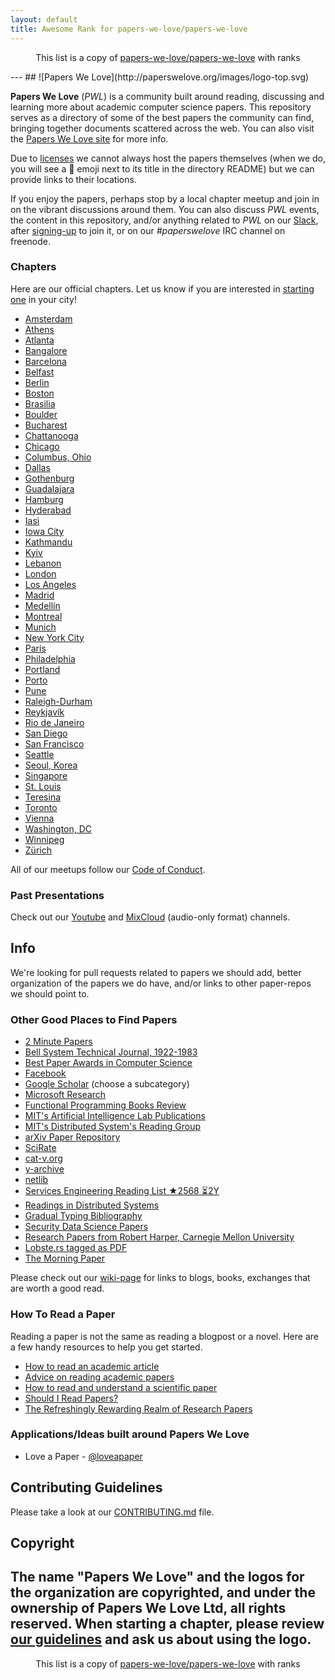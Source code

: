 ```yaml
---
layout: default
title: Awesome Rank for papers-we-love/papers-we-love
---
```


<p align="center">
	This list is a copy of <a href="https://github.com/papers-we-love/papers-we-love">papers-we-love/papers-we-love</a> with ranks
</p>
---
﻿## ![Papers We Love](http://paperswelove.org/images/logo-top.svg)

**Papers We Love** (*PWL*) is a community built around reading, discussing and learning more about academic computer science papers. This repository serves as a directory of some of the best papers the community can find, bringing together documents scattered across the web. You can also visit the [Papers We Love site](http://paperswelove.org/) for more info.

Due to [licenses](https://github.com/papers-we-love/papers-we-love/blob/master/.github/CONTRIBUTING.md#respect-content-licenses) we cannot always host the papers themselves (when we do, you will see a :scroll: emoji next to its title in the directory README) but we can provide links to their locations.

If you enjoy the papers, perhaps stop by a local chapter meetup and join in on the vibrant discussions around them. You can also discuss *PWL* events, the content in this repository, and/or anything related to *PWL* on our [Slack](https://paperswelove.slack.com/messages/general/), after [signing-up](http://papersweloveslack.herokuapp.com/) to join it, or on our *#paperswelove* IRC channel on freenode. 

### Chapters

Here are our official chapters. Let us know if you are interested in [starting one](https://github.com/papers-we-love/papers-we-love/wiki/Creating-a-PWL-chapter) in your city!

* [Amsterdam](http://www.meetup.com/papers-we-love-amsterdam/)
* [Athens](https://www.meetup.com/Papers-We-Love-Athens)
* [Atlanta](https://www.meetup.com/Papers-We-Love-Atlanta)
* [Bangalore](http://www.meetup.com/Papers-we-love-Bangalore/)
* [Barcelona](https://www.meetup.com/papers-we-love-bcn/)
* [Belfast](http://www.meetup.com/Papers-We-Love-Belfast/)
* [Berlin](http://www.meetup.com/Papers-We-Love-Berlin/)
* [Boston](http://www.meetup.com/Papers-We-Love-Boston-Cambridge/)
* [Brasilia](http://www.meetup.com/papers-we-love-bsb)
* [Boulder](http://www.meetup.com/Papers-We-Love-Boulder/)
* [Bucharest](http://www.meetup.com/papers-we-love-bucharest/)
* [Chattanooga](http://www.meetup.com/Papers-We-Love-Chattanooga/)
* [Chicago](http://www.meetup.com/papers-we-love-chicago/)
* [Columbus, Ohio](http://www.meetup.com/Papers-We-Love-Columbus/)
* [Dallas](http://www.papersdallas.com/)
* [Gothenburg](https://www.meetup.com/Papers-We-Love-Gothenburg/)
* [Guadalajara](https://www.facebook.com/pwlgdl/)
* [Hamburg](http://www.meetup.com/Papers-We-Love-Hamburg/)
* [Hyderabad](http://www.meetup.com/papers-we-love-hyderabad/)
* [Iasi](http://www.meetup.com/Papers-We-Love-Iasi/)
* [Iowa City](https://www.meetup.com/techcorridorio)
* [Kathmandu](https://www.facebook.com/groups/PapersWeLoveKathmandu/)
* [Kyiv](https://www.facebook.com/groups/PapersWeLoveKyiv)
* [Lebanon](http://www.paperswelovelb.club)
* [London](http://www.meetup.com/papers-we-love-london)
* [Los Angeles](http://www.meetup.com/papers-we-love-la)
* [Madrid](http://www.meetup.com/Papers-We-Love-Madrid/)
* [Medellín](https://www.meetup.com/paperswelovemde/)
* [Montreal](http://www.meetup.com/Papers-We-Love-Montreal/)
* [Munich](http://www.meetup.com/Papers-We-Love-Munich/)
* [New York City](http://www.meetup.com/papers-we-love/)
* [Paris](http://www.meetup.com/Papers-We-Love-Paris/)
* [Philadelphia](http://www.meetup.com/Papers-We-Love-Philadelphia/)
* [Portland](http://www.meetup.com/Papers-We-Love-PDX/)
* [Porto](https://www.meetup.com/Papers-We-Love-Porto)
* [Pune](http://www.meetup.com/Doo-Things)
* [Raleigh-Durham](https://www.meetup.com/Papers-We-Love-Raleigh-Durham/)
* [Reykjavík](http://www.meetup.com/Papers-We-Love-Reykjavik)
* [Rio de Janeiro](https://www.meetup.com/pt-BR/papers-we-love-rio-de-janeiro/)
* [San Diego](http://www.meetup.com/Papers-We-Love-San-Diego/)
* [San Francisco](http://www.meetup.com/papers-we-love-too/)
* [Seattle](http://www.meetup.com/Papers-We-Love-Seattle/)
* [Seoul, Korea](http://www.meetup.com/seoul-tech-society)
* [Singapore](https://www.facebook.com/groups/paperswelovesg/)
* [St. Louis](http://www.meetup.com/Papers-We-Love-in-saint-louis/)
* [Teresina](https://www.meetup.com/pt-BR/Papers-We-Love-Teresina/)
* [Toronto](http://www.meetup.com/Papers-We-Love-Toronto/)
* [Vienna](http://www.meetup.com/Papers-We-Love-Vienna/)
* [Washington, DC](http://www.meetup.com/Papers-We-Love-DC-NoVA/)
* [Winnipeg](http://pwlwpg.ca/)
* [Zürich](https://www.meetup.com/Papers-we-love-Zurich/)

All of our meetups follow our [Code of Conduct](https://github.com/papers-we-love/papers-we-love/blob/master/CODE_OF_CONDUCT.md).

### Past Presentations

Check out our [Youtube](https://www.youtube.com/user/PapersWeLove) and [MixCloud](https://www.mixcloud.com/paperswelove/) (audio-only format) channels.

## Info

We're looking for pull requests related to papers we should add, better organization of the papers we do have, and/or links to other paper-repos we should point to.

### Other Good Places to Find Papers

* [2 Minute Papers](https://www.youtube.com/user/keeroyz)
* [Bell System Technical Journal, 1922-1983](https://www.alcatel-lucent.com/bell-labs-journals)
* [Best Paper Awards in Computer Science](http://jeffhuang.com/best_paper_awards.html)
* [Facebook](https://research.fb.com/publications/)
* [Google Scholar](http://scholar.google.com/citations?view_op=top_venues&hl=en&vq=eng) (choose a subcategory)
* [Microsoft Research](http://research.microsoft.com/apps/catalog/default.aspx?t=publications)
* [Functional Programming Books Review](http://alexott.net/en/fp/books/)
* [MIT's Artificial Intelligence Lab Publications](http://dspace.mit.edu/handle/1721.1/39813)
* [MIT's Distributed System's Reading Group](http://dsrg.pdos.csail.mit.edu/)
* [arXiv Paper Repository](http://arxiv.org/)
* [SciRate](https://scirate.com/)
* [cat-v.org](http://doc.cat-v.org/)
* [y-archive](http://yarchive.net/comp/index.html)
* [netlib](http://www.netlib.org/)
* [Services Engineering Reading List ★2568 ⏳2Y](https://github.com/mmcgrana/services-engineering)
* [Readings in Distributed Systems](http://christophermeiklejohn.com/distributed/systems/2013/07/12/readings-in-distributed-systems.html)
* [Gradual Typing Bibliography](http://samth.github.io/gradual-typing-bib/)
* [Security Data Science Papers](http://www.covert.io/the-definitive-security-datascience-and-machinelearning-guide/)
* [Research Papers from Robert Harper, Carnegie Mellon University](http://www.cs.cmu.edu/~rwh/papers.html)
* [Lobste.rs tagged as PDF](https://lobste.rs/t/pdf)
* [The Morning Paper](http://blog.acolyer.org/)

Please check out our [wiki-page](https://github.com/papers-we-love/papers-we-love/wiki/Other-Good-Sources-of-Reading-Material) for links to blogs, books, exchanges that are worth a good read.

### How To Read a Paper

Reading a paper is not the same as reading a blogpost or a novel. Here are a few handy resources to help you get started.

* [How to read an academic article](http://organizationsandmarkets.com/2010/08/31/how-to-read-an-academic-article/)
* [Advice on reading academic papers](https://www.cc.gatech.edu/~akmassey/posts/2012-02-15-advice-on-reading-academic-papers.html)
* [How to read and understand a scientific paper](http://violentmetaphors.com/2013/08/25/how-to-read-and-understand-a-scientific-paper-2/)
* [Should I Read Papers?](http://michaelrbernste.in/2014/10/21/should-i-read-papers.html)
* [The Refreshingly Rewarding Realm of Research Papers](https://www.youtube.com/watch?v=8eRx5Wo3xYA)
 
### Applications/Ideas built around Papers We Love

* Love a Paper - [@loveapaper](https://twitter.com/loveapaper)

## Contributing Guidelines

Please take a look at our [CONTRIBUTING.md](https://github.com/papers-we-love/papers-we-love/blob/master/.github/CONTRIBUTING.md) file.

## Copyright

The name "Papers We Love" and the logos for the organization are copyrighted, and under the ownership of Papers We Love Ltd, all rights reserved. When starting a chapter, please review [our guidelines](https://github.com/papers-we-love/papers-we-love/wiki/Creating-a-PWL-chapter) and ask us about using the logo.
---
<p align="center">
	This list is a copy of <a href="https://github.com/papers-we-love/papers-we-love">papers-we-love/papers-we-love</a> with ranks
</p>
